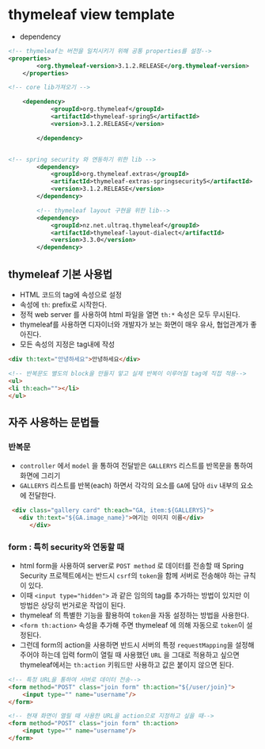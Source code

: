 # thymeleaf view template
- dependency
```xml
<!-- thymeleaf는 버전을 일치시키기 위해 공통 properties를 설정-->
<properties>
		<org.thymeleaf-version>3.1.2.RELEASE</org.thymeleaf-version>
	</properties>

<!-- core lib가져오기 -->

	<dependency>
			<groupId>org.thymeleaf</groupId>
			<artifactId>thymeleaf-spring5</artifactId>
			<version>3.1.2.RELEASE</version>

		</dependency>


<!-- spring security 와 연동하기 위한 lib -->
		<dependency>
			<groupId>org.thymeleaf.extras</groupId>
			<artifactId>thymeleaf-extras-springsecurity5</artifactId>
			<version>3.1.2.RELEASE</version>
		</dependency>

		<!-- thymeleaf layout 구현을 위한 lib-->
		<dependency>
			<groupId>nz.net.ultraq.thymeleaf</groupId>
			<artifactId>thymeleaf-layout-dialect</artifactId>
			<version>3.3.0</version>
		</dependency>
```

## thymeleaf 기본 사용법
- HTML 코드의 tag에 속성으로 설정
- 속성에 `th`: prefix로 시작한다.
- 정적 web server 를 사용하여 html 파일을 열면 `th:*` 속성은 모두 무시된다.
- thymeleaf를 사용하면 디자이너와 개발자가 보는 화면이 매우 유사, 협업관계가 좋아진다.
- 모든 속성의 지정은 tag내에 작성

```html
<div th:text="안녕하세요">안녕하세요</div>

<!-- 반복문도 별도의 block을 만들지 앟고 실제 반복이 이루어질 tag에 직접 적용-->
<ul>
<li th:each=""></li>
</ul>
```

## 자주 사용하는 문법들
### 반복문
- `controller` 에서 `model` 을 통하여 전달받은 `GALLERYS` 리스트를 반목문을 통하여 화면에 그리기
- `GALLERYS` 리스트를 반복(each) 하면서 각각의 요소를 `GA`에 담아 `div` 내부의 요소에 전달한다.
```html
 <div class="gallery card" th:each="GA, item:${GALLERYS}">
   <div th:text="${GA.image_name}">여기는 이미지 이름</div>
      </div>
```

### form : 특히 security와 연동할 때
- html form을 사용하여 server로 `POST method` 로 데이터를 전송할 때 Spring Security 프로젝트에서는 반드시 `csrf`의 `token`을 함께 서버로 전송해야 하는 규칙이 있다.
- 이때 `<input type="hidden">` 과 같은 임의의 tag를 추가하는 방법이 있지만 이 방법은 상당히 번거로운 작업이 된다.
- thymeleaf 의 특별한 기능을 활용하여 `token`을 자동 설정하는 방법을 사용한다.
- `<form th:action>` 속성을 추가해 주면 thymeleaf 에 의해 자동으로 `token`이 설정된다.
- 그런데 form의 action을 사용하면 반드시 서버의 특정 `requestMapping`을 설정해주어야 하는데 입력 form이 열릴 때 사용했던 `URL` 을 그대로 적용하고 싶으면 thymeleaf에서는 `th:action` 키워드만 사용하고 값은 붙이지 않으면 된다. 

```html
<!-- 특정 URL을 통하여 서버로 데이터 전송-->
<form method="POST" class="join form" th:action="${/user/join}">
	<input type="" name="username"/>
</form>

<!-- 현재 화면이 열릴 때 사용한 URL을 action으로 지정하고 싶을 때-->
<form method="POST" class="join form" th:action>
	<input type="" name="username"/>
</form>
```